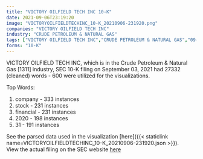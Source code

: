 ```yaml
---
title: "VICTORY OILFIELD TECH INC 10-K"
date: 2021-09-06T23:19:20
image: "VICTORYOILFIELDTECHINC_10-K_20210906-231920.png"
companies: "VICTORY OILFIELD TECH INC"
industry: "CRUDE PETROLEUM & NATURAL GAS"
tags: ["VICTORY OILFIELD TECH INC","CRUDE PETROLEUM & NATURAL GAS","09-03-2021","10-K"]
forms: "10-K"
---
```

VICTORY OILFIELD TECH INC, which is in the Crude Petroleum & Natural Gas [1311] industry, SEC 10-K filing on September 03, 2021 had 27332 (cleaned) words - 600 were utilized for the visualizations.

Top Words:
1. company - 333 instances
2. stock - 231 instances
3. financial - 231 instances
4. 2020 - 198 instances
5. 31 - 191 instances


See the parsed data used in the visualization [here]({{< staticlink name=VICTORYOILFIELDTECHINC_10-K_20210906-231920.json >}}).  
View the actual filing on the SEC website [here](https://www.sec.gov/Archives/edgar/data/700764/0001213900-21-046574.txt)